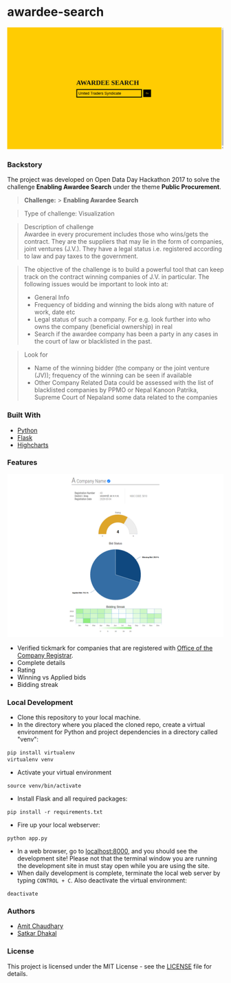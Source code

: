 # awardee-search

![Screenshot](screenshots/searchpage.png?raw=true)

### Backstory

The project was developed on Open Data Day Hackathon 2017 to solve the challenge **Enabling Awardee Search** under the theme **Public Procurement**.

> **Challenge:** > **Enabling Awardee Search**

> Type of challenge: Visualization

> Description of challenge  
> Awardee in every procurement includes those who wins/gets the contract. They are the suppliers that may lie in the form of companies, joint ventures (J.V.). They have a legal status i.e. registered according to law and pay taxes to the government.

> The objective of the challenge is to build a powerful tool that can keep track on the contract winning companies of J.V. in particular. The following issues would be important to look into at:
>
> - General Info
> - Frequency of bidding and winning the bids along with nature of work, date etc
> - Legal status of such a company. For e.g. look further into who owns the company (beneficial ownership) in real
> - Search if the awardee company has been a party in any cases in the court of law or blacklisted in the past.

> Look for
>
> - Name of the winning bidder (the company or the joint venture (JV)); frequency of the winning can be seen if available
> - Other Company Related Data could be assessed with the list of blacklisted companies by PPMO or Nepal Kanoon Patrika, Supreme Court of Nepaland some data related to the companies

### Built With

- [Python](https://www.python.org/)
- [Flask](http://flask.pocoo.org/)
- [Highcharts](http://www.highcharts.com/)

### Features

![Screenshot](screenshots/company-details.png?raw=true)

- Verified tickmark for companies that are registered with [Office of the Company Registrar](http://www.ocr.gov.np/index.php/en/).
- Complete details
- Rating
- Winning vs Applied bids
- Bidding streak

### Local Development

- Clone this repository to your local machine.
- In the directory where you placed the cloned repo, create a virtual environment for Python and project dependencies in a directory called "venv":

```shell
pip install virtualenv
virtualenv venv
```

- Activate your virtual environment

```shell
source venv/bin/activate
```

- Install Flask and all required packages:

```shell
pip install -r requirements.txt
```

- Fire up your local webserver:

```shell
python app.py
```

- In a web browser, go to [localhost:8000](http://localhost:8000/), and you should see the development site! Please not that the terminal window you are running the development site in must stay open while you are using the site.
- When daily development is complete, terminate the local web server by typing `CONTROL + C`. Also deactivate the virtual environment:

```shell
deactivate
```

### Authors

- [Amit Chaudhary](https://github.com/amitness)
- [Satkar Dhakal](https://github.com/Satcar77)

### License

This project is licensed under the MIT License - see the [LICENSE](LICENSE) file for details.
